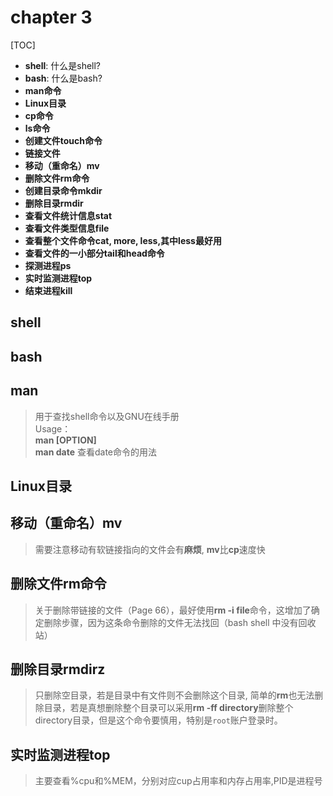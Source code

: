 # chapter 3
 [TOC]
-  **shell**: 什么是shell?
-  **bash**: 什么是bash? 
-  **man命令**
-  **Linux目录**
-  **cp命令**
-  **ls命令**
-  **创建文件touch命令**
-  **链接文件**
-  **移动（重命名）mv**
-  **删除文件rm命令**
-  **创建目录命令mkdir**
-  **删除目录rmdir**
-  **查看文件统计信息stat**
-  **查看文件类型信息file**
-  **查看整个文件命令cat, more, less,其中less最好用**
-  **查看文件的一小部分tail和head命令**
-  **探测进程ps**
-  **实时监测进程top**
-  **结束进程kill**

## shell
## bash
## man
>用于查找shell命令以及GNU在线手册<br>
Usage：<br>
**man [OPTION]**<br>
**man date** 查看date命令的用法<br>
## Linux目录
## 移动（重命名）mv
> 需要注意移动有软链接指向的文件会有**麻烦**, **mv**比**cp**速度快
## 删除文件rm命令
> 关于删除带链接的文件（Page 66），最好使用**rm -i file**命令，这增加了确定删除步骤，因为这条命令删除的文件无法找回（bash shell 中没有回收站）
## 删除目录rmdirz
> 只删除空目录，若是目录中有文件则不会删除这个目录, 简单的**rm**也无法删除目录，若是真想删除整个目录可以采用**rm -ff directory**删除整个directory目录，但是这个命令要慎用，特别是`root`账户登录时。

## 实时监测进程top
> 主要查看%cpu和%MEM，分别对应cup占用率和内存占用率,PID是进程号
